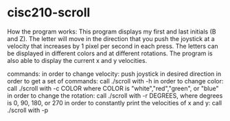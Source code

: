 # cisc210-scroll
How the program works:
This program displays my first and last initials (B and Z). 
The letter will move in the direction that you push the joystick at a velocity that increases by 1 pixel per second in each press. The letters can be displayed in different colors and at different rotations. 
The program is also able to display the current x and y velocities.

commands: 
in order to change velocity: push joystick in desired direction
in order to get a set of commands: call ./scroll with -h
in order to change color: call ./scroll with -c COLOR where COLOR is "white","red","green", or "blue"
in order to change the rotation: call ./scroll with -r DEGREES, where degrees is 0, 90, 180, or 270
in order to constantly print the velocities of x and y: call ./scroll with -p
